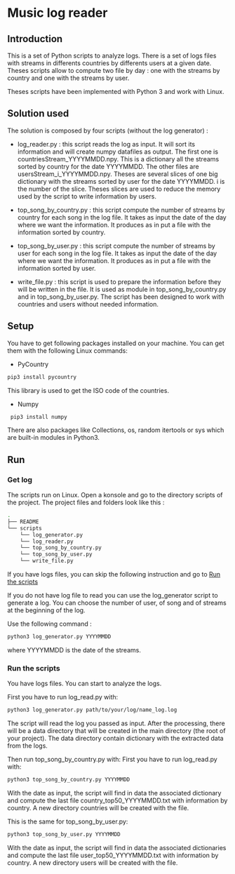 # Music log reader

## Introduction

This is a set of Python scripts to analyze logs. There is a set of logs files with streams in differents countries by differents users at a given date. Theses scripts allow to compute two file by day : one with the streams by country and one with the streams by user.

Theses scripts have been implemented with Python 3 and work with Linux.

## Solution used

The solution is composed by four scripts (without the log generator) : 

 - log_reader.py : this script reads the log as input. It will sort its information and will create numpy datafiles as output. The first one is countriesStream_YYYYMMDD.npy. This is a dictionary all the streams sorted by country for the date YYYYMMDD. The other files are usersStream_i_YYYYMMDD.npy. Theses are several slices of one big dictionary with the streams sorted by user for the date YYYYMMDD. i is the number of the slice. 
  Theses slices are used to reduce the memory used by the script to write information by users. 
 
 - top_song_by_country.py :  this script compute the number of streams by country for each song in the log file. It takes as input the date of the day where we want the information. It produces as in put a file with the information sorted by country.
 
 - top_song_by_user.py : this script compute the number of streams by user for each song in the log file. It takes as input the date of the day where we want the information. It produces as in put a file with the information sorted by user.
 
 - write_file.py : this script is used to prepare the information before they will be written in the file. It is used as module in top_song_by_country.py and in top_song_by_user.py. The script has been designed to work with countries and users without needed information.



## Setup

You have to get following packages installed on your machine. You can get them with the following Linux commands:

 - PyCountry
 ```bash
 pip3 install pycountry
 ```
This library is used to get the ISO code of the countries.
 
 - Numpy
```bash
 pip3 install numpy
 ``` 
 
 There are also packages like Collections, os, random itertools or sys which are built-in modules in Python3.

## Run

### Get log

The scripts run on Linux. Open a konsole and go to the directory scripts of the project. The project files and folders look like this : 
```bash
.
├── README
└── scripts
    └── log_generator.py
    └── log_reader.py
    └── top_song_by_country.py
    └── top_song_by_user.py
    └── write_file.py
```

If you have logs files, you can skip the following instruction and go to [Run the scripts](#link)

If you do not have log file to read you can use the log_generator script to generate a log. You can choose the number of user, of song and of streams at the beginning of the log.

Use the following command :
```bash
python3 log_generator.py YYYYMMDD
```
where YYYYMMDD is the date of the streams.

### <a id="link">Run the scripts

You have logs files. You can start to analyze the logs.

First you have to run log_read.py with:
```bash
python3 log_generator.py path/to/your/log/name_log.log
```
The script will read the log you passed as input. After the processing, there will be a data directory that will be created in the main directory (the root of your project). The data directory contain dictionary with the extracted data from the logs.

Then run top_song_by_country.py with:
First you have to run log_read.py with:
```bash
python3 top_song_by_country.py YYYYMMDD
```
With the date as input, the script will find in data the associated dictionary and compute the last file country_top50_YYYYMMDD.txt with information by country. A new directory countries will be created with the file.

This is the same for top_song_by_user.py:
```bash
python3 top_song_by_user.py YYYYMMDD
```
With the date as input, the script will find in data the associated dictionaries and compute the last file user_top50_YYYYMMDD.txt with information by country. A new directory users will be created with the file.




